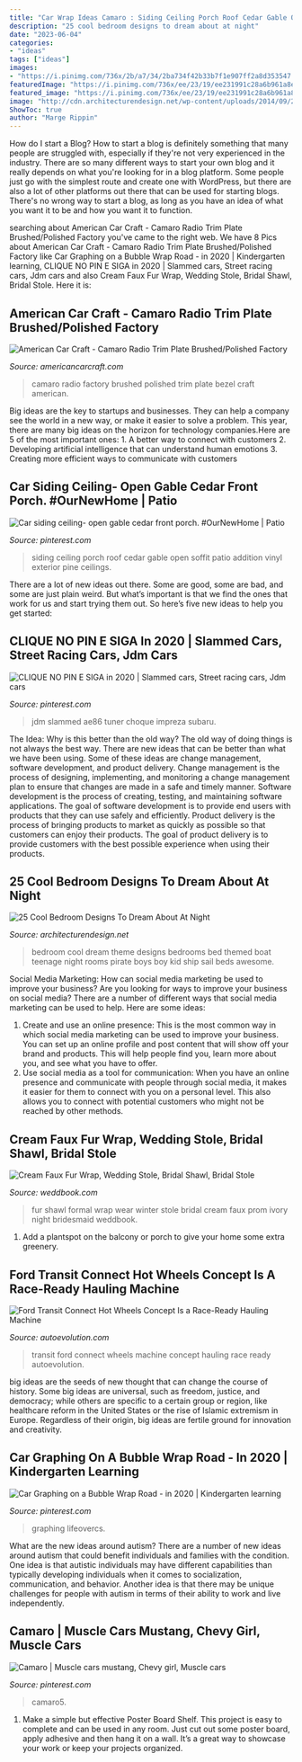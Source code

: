 ```yaml
---
title: "Car Wrap Ideas Camaro : Siding Ceiling Porch Roof Cedar Gable Open Soffit Patio Addition Vinyl Exterior Pine Ceilings"
description: "25 cool bedroom designs to dream about at night"
date: "2023-06-04"
categories:
- "ideas"
tags: ["ideas"]
images:
- "https://i.pinimg.com/736x/2b/a7/34/2ba734f42b33b7f1e907ff2a8d353547.jpg"
featuredImage: "https://i.pinimg.com/736x/ee/23/19/ee231991c28a6b961a8e857c9c394bb4--hot-cars-beautiful-women.jpg"
featured_image: "https://i.pinimg.com/736x/ee/23/19/ee231991c28a6b961a8e857c9c394bb4--hot-cars-beautiful-women.jpg"
image: "http://cdn.architecturendesign.net/wp-content/uploads/2014/09/23-cool-teenage-bedroom-sail-theme.jpg"
ShowToc: true
author: "Marge Rippin"
---
```



How do I start a Blog?
How to start a blog is definitely something that many people are struggled with, especially if they're not very experienced in the industry. There are so many different ways to start your own blog and it really depends on what you're looking for in a blog platform. Some people just go with the simplest route and create one with WordPress, but there are also a lot of other platforms out there that can be used for starting blogs. There's no wrong way to start a blog, as long as you have an idea of what you want it to be and how you want it to function.

	

		
searching about American Car Craft - Camaro Radio Trim Plate Brushed/Polished Factory you've came to the right web. We have 8 Pics about American Car Craft - Camaro Radio Trim Plate Brushed/Polished Factory like Car Graphing on a Bubble Wrap Road - in 2020 | Kindergarten learning, CLIQUE NO PIN E SIGA in 2020 | Slammed cars, Street racing cars, Jdm cars and also Cream Faux Fur Wrap, Wedding Stole, Bridal Shawl, Bridal Stole. Here it is:
		
    
## American Car Craft - Camaro Radio Trim Plate Brushed/Polished Factory

<img loading=lazy src="https://cdn.shopify.com/s/files/1/0985/6994/products/2010-2015-camaro-factory-radio-trim-plate-brushed-with-polished-bezel-american-car-craft-190995.jpeg?v=1552416170" onerror="this.onerror=null;this.src='https://tse3.mm.bing.net/th?id=OIP.khTKF1po7nTpnHc1L-2rlwHaFj&amp;pid=15.1';" alt="American Car Craft - Camaro Radio Trim Plate Brushed/Polished Factory">

_Source: americancarcraft.com_

>camaro radio factory brushed polished trim plate bezel craft american. 

	

Big ideas are the key to startups and businesses. They can help a company see the world in a new way, or make it easier to solve a problem. This year, there are many big ideas on the horizon for technology companies.Here are 5 of the most important ones: 1. A better way to connect with customers 2. Developing artificial intelligence that can understand human emotions 3. Creating more efficient ways to communicate with customers 
    
## Car Siding Ceiling- Open Gable Cedar Front Porch. #OurNewHome | Patio

<img loading=lazy src="https://i.pinimg.com/736x/cd/c5/8d/cdc58d942f63640ce389d6fe669f7984--garage-addition-future-house.jpg" onerror="this.onerror=null;this.src='https://tse4.mm.bing.net/th?id=OIP.zZ99xJYBfRx1Jvw8iPJshQHaJ3&amp;pid=15.1';" alt="Car siding ceiling- open gable cedar front porch. #OurNewHome | Patio">

_Source: pinterest.com_

>siding ceiling porch roof cedar gable open soffit patio addition vinyl exterior pine ceilings. 

	

There are a lot of new ideas out there. Some are good, some are bad, and some are just plain weird. But what’s important is that we find the ones that work for us and start trying them out. So here’s five new ideas to help you get started: 

    
## CLIQUE NO PIN E SIGA In 2020 | Slammed Cars, Street Racing Cars, Jdm Cars

<img loading=lazy src="https://i.pinimg.com/736x/2b/a7/34/2ba734f42b33b7f1e907ff2a8d353547.jpg" onerror="this.onerror=null;this.src='https://tse1.mm.bing.net/th?id=OIP.z57RqFXW7lLRVk6yGJJUBQHaE8&amp;pid=15.1';" alt="CLIQUE NO PIN E SIGA in 2020 | Slammed cars, Street racing cars, Jdm cars">

_Source: pinterest.com_

>jdm slammed ae86 tuner choque impreza subaru. 

	

The Idea: Why is this better than the old way?
The old way of doing things is not always the best way. There are new ideas that can be better than what we have been using. Some of these ideas are change management, software development, and product delivery. Change management is the process of designing, implementing, and monitoring a change management plan to ensure that changes are made in a safe and timely manner. Software development is the process of creating, testing, and maintaining software applications. The goal of software development is to provide end users with products that they can use safely and efficiently. Product delivery is the process of bringing products to market as quickly as possible so that customers can enjoy their products. The goal of product delivery is to provide customers with the best possible experience when using their products.

    
## 25 Cool Bedroom Designs To Dream About At Night

<img loading=lazy src="http://cdn.architecturendesign.net/wp-content/uploads/2014/09/23-cool-teenage-bedroom-sail-theme.jpg" onerror="this.onerror=null;this.src='https://tse4.mm.bing.net/th?id=OIP.OxBe1JL5uJlDrtPrRdRg-QHaEu&amp;pid=15.1';" alt="25 Cool Bedroom Designs To Dream About At Night">

_Source: architecturendesign.net_

>bedroom cool dream theme designs bedrooms bed themed boat teenage night rooms pirate boys boy kid ship sail beds awesome. 

	

Social Media Marketing: How can social media marketing be used to improve your business?
Are you looking for ways to improve your business on social media? There are a number of different ways that social media marketing can be used to help. Here are some ideas: 
1. Create and use an online presence: This is the most common way in which social media marketing can be used to improve your business. You can set up an online profile and post content that will show off your brand and products. This will help people find you, learn more about you, and see what you have to offer. 
2. Use social media as a tool for communication: When you have an online presence and communicate with people through social media, it makes it easier for them to connect with you on a personal level. This also allows you to connect with potential customers who might not be reached by other methods. 

    
## Cream Faux Fur Wrap, Wedding Stole, Bridal Shawl, Bridal Stole

<img loading=lazy src="http://s3.weddbook.me/t1/2/5/3/2537654/cream-faux-fur-wrap-wedding-stole-bridal-shawl-bridal-stole-bridesmaid-wrap-winter-wedding-night-out-formal-wear-prom-ivory-stole.jpg" onerror="this.onerror=null;this.src='https://tse3.mm.bing.net/th?id=OIP.v2ZqAMDO5oL6BCxCTUCKZgHaJ3&amp;pid=15.1';" alt="Cream Faux Fur Wrap, Wedding Stole, Bridal Shawl, Bridal Stole">

_Source: weddbook.com_

>fur shawl formal wrap wear winter stole bridal cream faux prom ivory night bridesmaid weddbook. 

	

1. Add a plantspot on the balcony or porch to give your home some extra greenery.

    
## Ford Transit Connect Hot Wheels Concept Is A Race-Ready Hauling Machine

<img loading=lazy src="http://s1.cdn.autoevolution.com/images/news/gallery/ford-transit-connect-hot-wheels-concept-is-a-race-ready-hauling-machine-photo-gallery_4.jpg" onerror="this.onerror=null;this.src='https://tse1.mm.bing.net/th?id=OIP.EGgTgr8aiufznHYWQO_T9AHaE8&amp;pid=15.1';" alt="Ford Transit Connect Hot Wheels Concept Is a Race-Ready Hauling Machine">

_Source: autoevolution.com_

>transit ford connect wheels machine concept hauling race ready autoevolution. 

	

big ideas are the seeds of new thought that can change the course of history. Some big ideas are universal, such as freedom, justice, and democracy; while others are specific to a certain group or region, like healthcare reform in the United States or the rise of Islamic extremism in Europe. Regardless of their origin, big ideas are fertile ground for innovation and creativity.

    
## Car Graphing On A Bubble Wrap Road - In 2020 | Kindergarten Learning

<img loading=lazy src="https://i.pinimg.com/736x/ea/73/ab/ea73ab377dfbdc79cc0a3fe701fb093d.jpg" onerror="this.onerror=null;this.src='https://tse3.mm.bing.net/th?id=OIP.LhaNJAowx1dN12AAm8LmnQHaHa&amp;pid=15.1';" alt="Car Graphing on a Bubble Wrap Road - in 2020 | Kindergarten learning">

_Source: pinterest.com_

>graphing lifeovercs. 

	

What are the new ideas around autism?
There are a number of new ideas around autism that could benefit individuals and families with the condition. One idea is that autistic individuals may have different capabilities than typically developing individuals when it comes to socialization, communication, and behavior. Another idea is that there may be unique challenges for people with autism in terms of their ability to work and live independently.

    
## Camaro | Muscle Cars Mustang, Chevy Girl, Muscle Cars

<img loading=lazy src="https://i.pinimg.com/736x/ee/23/19/ee231991c28a6b961a8e857c9c394bb4--hot-cars-beautiful-women.jpg" onerror="this.onerror=null;this.src='https://tse3.mm.bing.net/th?id=OIP.SuE01-kIoZexDKPrqq3XDwEsDI&amp;pid=15.1';" alt="Camaro | Muscle cars mustang, Chevy girl, Muscle cars">

_Source: pinterest.com_

>camaro5. 

	

1. Make a simple but effective Poster Board Shelf. This project is easy to complete and can be used in any room. Just cut out some poster board, apply adhesive and then hang it on a wall. It’s a great way to showcase your work or keep your projects organized.


